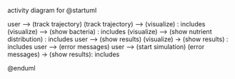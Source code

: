 activity diagram for
@startuml

user --> (track trajectory)
(track trajectory) --> (visualize) : includes
(visualize) --> (show bacteria) : includes
(visualize) --> (show nutrient distribution) : includes
user --> (show results)
(visualize) -> (show results) : includes
user --> (error messages)
user --> (start simulation)
(error messages) -> (show results): includes

@enduml